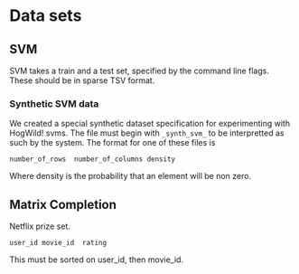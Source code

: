 # Data sets

## SVM

SVM takes a train and a test set, specified by the command line flags. These should be in sparse TSV format.

### Synthetic SVM data

We created a special synthetic dataset specification for experimenting with HogWild! svms. The file must begin with `_synth_svm_` to be interpretted as such by the system. The format for one of these files is
```
number_of_rows  number_of_columns density
```
Where density is the probability that an element will be non zero.

## Matrix Completion

Netflix prize set.
```
user_id movie_id  rating
```

This must be sorted on user_id, then movie_id. 
